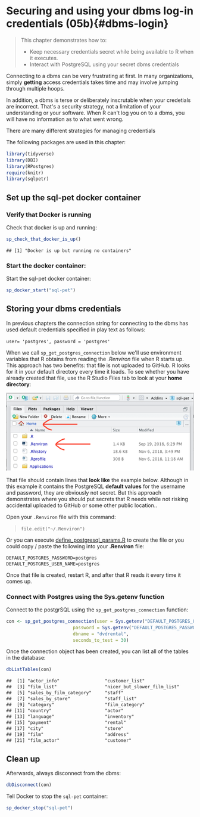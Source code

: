# Securing and using your dbms log-in credentials (05b){#dbms-login}

> This chapter demonstrates how to:
>
>  * Keep necessary credentials secret while being available to R when it executes.
>  * Interact with PostgreSQL using your secret dbms credentials

Connecting to a dbms can be very frustrating at first.  In many organizations, simply **getting** access credentials takes time and may involve jumping through multiple hoops.  

In addition, a dbms is terse or deliberately inscrutable when your credetials are incorrect.  That's a security strategy, not a limitation of your understanding or your software.  When R can't log you on to a dbms, you will have no information as to what went wrong.

There are many different strategies for managing credentials 

The following packages are used in this chapter:

```r
library(tidyverse)
library(DBI)
library(RPostgres)
require(knitr)
library(sqlpetr)
```
## Set up the sql-pet docker container

### Verify that Docker is running

Check that docker is up and running:


```r
sp_check_that_docker_is_up()
```

```
## [1] "Docker is up but running no containers"
```
### Start the docker container:

Start the sql-pet docker container:

```r
sp_docker_start("sql-pet")
```

## Storing your dbms credentials

In previous chapters the connection string for connecting to the dbms has used default credentials specified in play text as follows:

  `user= 'postgres', password = 'postgres'`

When we call `sp_get_postgres_connection` below we'll use environment variables that R obtains from reading the *.Renviron* file when R starts up.  This approach has two benefits: that file is not uploaded to GitHub. R looks for it in your default directory every time it loads.  To see whether you have already created that file, use the R Studio Files tab to look at your **home directory**:

![](screenshots/locate-renviron-file.png)

That file should contain lines that **look like** the example below. Although in this example it contains the PostgreSQL <b>default values</b> for the username and password, they are obviously not secret.  But this approach demonstrates where you should put secrets that R needs while not risking accidental uploaded to GitHub or some other public location..

Open your `.Renviron` file with this command:

>
> `file.edit("~/.Renviron")`
>

Or you can execute [define_postgresql_params.R](define_postgresql_params.R) to create the file or you could copy / paste the following into your **.Renviron** file:
```
DEFAULT_POSTGRES_PASSWORD=postgres
DEFAULT_POSTGRES_USER_NAME=postgres
```
Once that file is created, restart R, and after that R reads it every time it comes up. 

### Connect with Postgres using the Sys.getenv function

Connect to the postgrSQL using the `sp_get_postgres_connection` function:

```r
con <- sp_get_postgres_connection(user = Sys.getenv("DEFAULT_POSTGRES_USER_NAME"),
                         password = Sys.getenv("DEFAULT_POSTGRES_PASSWORD"),
                         dbname = "dvdrental",
                         seconds_to_test = 30)
```
Once the connection object has been created, you can list all of the tables in the database:

```r
dbListTables(con)
```

```
##  [1] "actor_info"                 "customer_list"             
##  [3] "film_list"                  "nicer_but_slower_film_list"
##  [5] "sales_by_film_category"     "staff"                     
##  [7] "sales_by_store"             "staff_list"                
##  [9] "category"                   "film_category"             
## [11] "country"                    "actor"                     
## [13] "language"                   "inventory"                 
## [15] "payment"                    "rental"                    
## [17] "city"                       "store"                     
## [19] "film"                       "address"                   
## [21] "film_actor"                 "customer"
```
<!--
The following needs to be expanded and explained -- it doesn't stand on its own as written.
### Alternative: put the database password in an environment file

The goal is to put the password in an untracked file that will **not** be committed in your source code repository. Your code can reference the name of the variable, but the value of that variable will not appear in open text in your source code.

We have chosen to call the file `dev_environment.csv` in the current working directory where you are executing this script. That file name appears in the `.gitignore` file, so that you will not accidentally commit it. We are going to create that file now.

You will be prompted for the database password. By default, a PostgreSQL database defines a database user named `postgres`, whose password is `postgres`. If you have changed the password or created a new user with a different password, then enter those new values when prompted. Otherwise, enter `postgres` and `postgres` at the two prompts.

In an interactive environment, you could execute a snippet of code that prompts the user for their username and password with the following snippet (which isn't run in the book):

Your password is still in plain text in the file, `dev_environment.csv`, so you should protect that file from exposure. However, you do not need to worry about committing that file accidentally to your git repository, because the name of the file appears in the `.gitignore` file.

For security, we use values from the `environment_variables` data.frame, rather than keeping the `username` and `password` in plain text in a source file.
-->

## Clean up

Afterwards, always disconnect from the dbms:

```r
dbDisconnect(con)
```
Tell Docker to stop the `sql-pet` container:

```r
sp_docker_stop("sql-pet")
```
